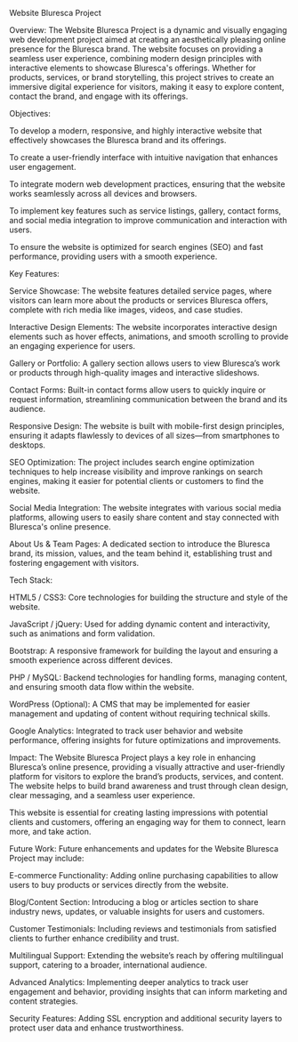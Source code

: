 Website Bluresca Project

Overview:
The Website Bluresca Project is a dynamic and visually engaging web development project aimed at creating an aesthetically pleasing online presence for the Bluresca brand. The website focuses on providing a seamless user experience, combining modern design principles with interactive elements to showcase Bluresca's offerings. Whether for products, services, or brand storytelling, this project strives to create an immersive digital experience for visitors, making it easy to explore content, contact the brand, and engage with its offerings.

Objectives:

To develop a modern, responsive, and highly interactive website that effectively showcases the Bluresca brand and its offerings.

To create a user-friendly interface with intuitive navigation that enhances user engagement.

To integrate modern web development practices, ensuring that the website works seamlessly across all devices and browsers.

To implement key features such as service listings, gallery, contact forms, and social media integration to improve communication and interaction with users.

To ensure the website is optimized for search engines (SEO) and fast performance, providing users with a smooth experience.

Key Features:

Service Showcase: The website features detailed service pages, where visitors can learn more about the products or services Bluresca offers, complete with rich media like images, videos, and case studies.

Interactive Design Elements: The website incorporates interactive design elements such as hover effects, animations, and smooth scrolling to provide an engaging experience for users.

Gallery or Portfolio: A gallery section allows users to view Bluresca’s work or products through high-quality images and interactive slideshows.

Contact Forms: Built-in contact forms allow users to quickly inquire or request information, streamlining communication between the brand and its audience.

Responsive Design: The website is built with mobile-first design principles, ensuring it adapts flawlessly to devices of all sizes—from smartphones to desktops.

SEO Optimization: The project includes search engine optimization techniques to help increase visibility and improve rankings on search engines, making it easier for potential clients or customers to find the website.

Social Media Integration: The website integrates with various social media platforms, allowing users to easily share content and stay connected with Bluresca's online presence.

About Us & Team Pages: A dedicated section to introduce the Bluresca brand, its mission, values, and the team behind it, establishing trust and fostering engagement with visitors.

Tech Stack:

HTML5 / CSS3: Core technologies for building the structure and style of the website.

JavaScript / jQuery: Used for adding dynamic content and interactivity, such as animations and form validation.

Bootstrap: A responsive framework for building the layout and ensuring a smooth experience across different devices.

PHP / MySQL: Backend technologies for handling forms, managing content, and ensuring smooth data flow within the website.

WordPress (Optional): A CMS that may be implemented for easier management and updating of content without requiring technical skills.

Google Analytics: Integrated to track user behavior and website performance, offering insights for future optimizations and improvements.

Impact:
The Website Bluresca Project plays a key role in enhancing Bluresca’s online presence, providing a visually attractive and user-friendly platform for visitors to explore the brand’s products, services, and content. The website helps to build brand awareness and trust through clean design, clear messaging, and a seamless user experience.

This website is essential for creating lasting impressions with potential clients and customers, offering an engaging way for them to connect, learn more, and take action.

Future Work:
Future enhancements and updates for the Website Bluresca Project may include:

E-commerce Functionality: Adding online purchasing capabilities to allow users to buy products or services directly from the website.

Blog/Content Section: Introducing a blog or articles section to share industry news, updates, or valuable insights for users and customers.

Customer Testimonials: Including reviews and testimonials from satisfied clients to further enhance credibility and trust.

Multilingual Support: Extending the website’s reach by offering multilingual support, catering to a broader, international audience.

Advanced Analytics: Implementing deeper analytics to track user engagement and behavior, providing insights that can inform marketing and content strategies.

Security Features: Adding SSL encryption and additional security layers to protect user data and enhance trustworthiness.

